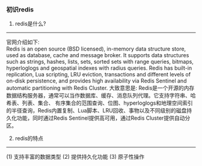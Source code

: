 ### 初识redis

1. redis是什么?
---------------
官网介绍如下:     
Redis is an open source (BSD licensed), in-memory data structure store, used as database, cache and message broker. 
It supports data structures such as strings, hashes, lists, sets, sorted sets with range queries, bitmaps, hyperloglogs
and geospatial indexes with radius queries. Redis has built-in replication, Lua scripting, LRU eviction, transactions 
and different levels of on-disk persistence, and provides high availability via Redis Sentinel and automatic partitioning
with Redis Cluster.
大致意思是: Redis是一个开源的内存数据结构服务器，通常可以当作数据库、缓存、消息队列代理。它支持字符串、哈希表、列表、集合、
有序集合的范围查询、位图、hyperloglogs和地理空间索引的半径查询，Redis内置复制、Lua脚本、LRU回收、事物以及不同级别的磁盘持
久化功能，同时通过Redis Sentinel提供高可用，通过Redis Cluster提供自动分区。

2. redis的特点   
--------------
(1) 支持丰富的数据类型
(2) 提供持久化功能
(3) 原子性操作







